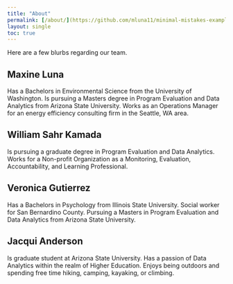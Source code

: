 ```yaml
---
title: "About"
permalink: [/about/](https://github.com/mluna11/minimal-mistakes-example/blob/d199573503a4ce53e4c5d209045b1cd740ae0e36/_pages/about/)
layout: single
toc: true
---
```


Here are a few blurbs regarding our team.

## Maxine Luna

Has a Bachelors in Environmental Science from the University of Washington. Is pursuing a Masters degree in Program Evaluation and Data Analytics from Arizona State University. Works as an Operations Manager for an energy efficiency consulting firm in the Seattle, WA area.

## William Sahr Kamada

Is pursuing a graduate degree in Program Evaluation and Data Analytics. Works for a Non-profit Organization as a Monitoring, Evaluation, Accountability, and Learning
Professional.

## Veronica Gutierrez

Has a Bachelors in Psychology from Illinois State University. Social worker for San Bernardino County. Pursuing a Masters in Program Evaluation and Data Analytics from Arizona State University.

## Jacqui Anderson

Is graduate student at Arizona State University. Has a passion of Data Analytics within the realm of Higher Education. Enjoys being outdoors and spending free time hiking, camping, kayaking, or climbing.
